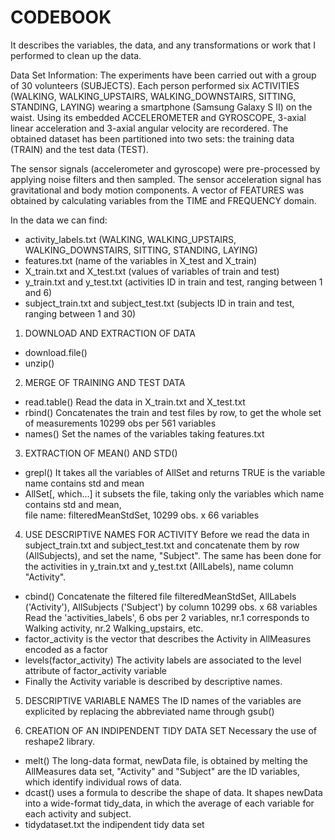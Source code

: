 # CODEBOOK 
It describes the variables, the data, and any transformations or work that I performed to clean up the data.

Data Set Information:
The experiments have been carried out with a group of 30 volunteers (SUBJECTS). 
Each person performed six ACTIVITIES (WALKING, WALKING_UPSTAIRS, WALKING_DOWNSTAIRS, SITTING, STANDING, LAYING) wearing a smartphone 
(Samsung Galaxy S II) on the waist. Using its embedded ACCELEROMETER and GYROSCOPE, 3-axial linear acceleration and 3-axial angular 
velocity are recordered. The obtained dataset has been partitioned into two sets: the training data (TRAIN) and the test data (TEST). 

The sensor signals (accelerometer and gyroscope) were pre-processed by applying noise filters and then sampled.
The sensor acceleration signal has gravitational and body motion components. A vector of FEATURES was obtained by calculating variables 
from the TIME and FREQUENCY domain.

In the data we can find:
 - activity_labels.txt  (WALKING, WALKING_UPSTAIRS, WALKING_DOWNSTAIRS, SITTING, STANDING, LAYING)
 - features.txt         (name of the variables in X_test and X_train)
 - X_train.txt and X_test.txt    (values of variables of train and test)
 - y_train.txt and y_test.txt    (activities ID in train and test, ranging between 1 and 6)
 - subject_train.txt and subject_test.txt (subjects ID in train and test, ranging between 1 and 30)

1. DOWNLOAD AND EXTRACTION OF DATA
  - download.file()
  - unzip()

2. MERGE OF TRAINING AND TEST DATA
  - read.table() Read the data in X_train.txt and X_test.txt 
  - rbind()      Concatenates the train and test files by row, to get the whole set of measurements 10299 obs per 561 variables
  - names()      Set the names of the variables taking features.txt  

3. EXTRACTION OF MEAN() AND STD() 
  - grepl()     It takes all the variables of AllSet and returns TRUE is the variable name contains std and mean
  - AllSet[, which...] it subsets the file, taking only the variables which name contains std and mean,  
                   file name: filteredMeanStdSet, 10299 obs. x 66 variables

4. USE DESCRIPTIVE NAMES FOR ACTIVITY
Before we read the data in subject_train.txt and subject_test.txt and concatenate them by row (AllSubjects), and set the name,
"Subject". The same has been done for the activities in y_train.txt and y_test.txt (AllLabels), name column "Activity". 

  - cbind()       Concatenate the filtered file filteredMeanStdSet, AllLabels ('Activity'), AllSubjects ('Subject') by column 
              10299 obs. x 68 variables
Read the 'activities_labels', 6 obs per 2 variables, nr.1 corresponds to Walking activity, nr.2 Walking_upstairs, etc.
  - factor_activity   is the vector that describes the Activity in AllMeasures encoded as a factor
  - levels(factor_activity) The activity labels are associated to the level attribute of factor_activity variable
  - Finally the Activity variable is described by descriptive names. 
 
5.  DESCRIPTIVE VARIABLE NAMES
The ID names of the variables are explicited by replacing the abbreviated name through gsub()

6. CREATION OF AN INDIPENDENT TIDY DATA SET
Necessary the use of reshape2 library.

  - melt()  The long-data format, newData file, is obtained by melting the AllMeasures data set, "Activity" and "Subject"
        are the ID variables, which identify individual rows of data.
  - dcast() uses a formula to describe the shape of data. It shapes newData into a wide-format tidy_data, in which the average 
        of each variable for each activity and subject.
  - tidydataset.txt the indipendent tidy data set




